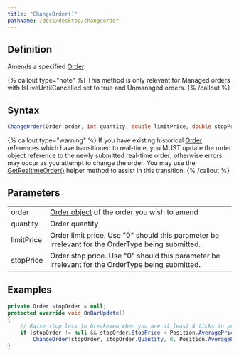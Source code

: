 ```yaml
---
title: "ChangeOrder()"
pathName: /docs/desktop/changeorder
---
```


## Definition

Amends a specified [Order](/docs/desktop/order).

{% callout type="note" %}
This method is only relevant for Managed orders with IsLiveUntilCancelled set to true and Unmanaged orders.
{% /callout %}

## Syntax

```csharp
ChangeOrder(Order order, int quantity, double limitPrice, double stopPrice)
```

{% callout type="warning" %}
If you have existing historical [Order](/docs/desktop/order) references which have transitioned to real-time, you MUST update the order object reference to the newly submitted real-time order; otherwise errors may occur as you attempt to change the order. You may use the [GetRealtimeOrder()](/docs/desktop/getrealtimeorder) helper method to assist in this transition.
{% /callout %}

## Parameters

|  |  |
| --- | --- |
| order | [Order object](/docs/desktop/order) of the order you wish to amend |
| quantity | Order quantity |
| limitPrice | Order limit price. Use "0" should this parameter be irrelevant for the OrderType being submitted. |
| stopPrice | Order stop price. Use "0" should this parameter be irrelevant for the OrderType being submitted. |

## Examples

```csharp
private Order stopOrder = null;
protected override void OnBarUpdate()
{
    // Raise stop loss to breakeven when you are at least 4 ticks in profit
    if (stopOrder != null && stopOrder.StopPrice < Position.AveragePrice && Close[0] >= Position.AveragePrice + 4 * TickSize)
        ChangeOrder(stopOrder, stopOrder.Quantity, 0, Position.AveragePrice);
}
```
